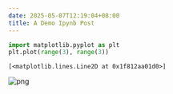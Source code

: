 ```yaml
---
date: 2025-05-07T12:19:04+08:00
title: A Demo Ipynb Post
---
```



```python
import matplotlib.pyplot as plt
plt.plot(range(3), range(3))
```




    [<matplotlib.lines.Line2D at 0x1f812aa01d0>]




    
![png](index_files/output_1_1.png)
    



```python

```
